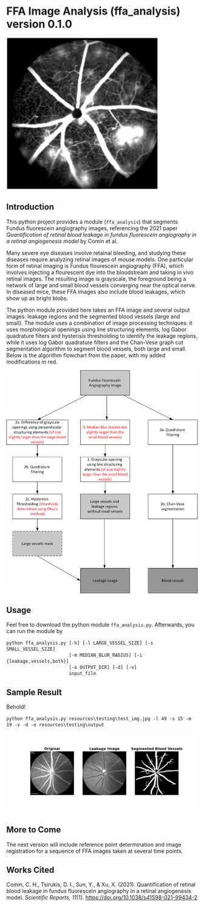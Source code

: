 # FFA Image Analysis (ffa_analysis) version 0.1.0
![lead image](resources\lead_img.png "Fundus Flourescein Angiography")


## Introduction

This python project provides a module (`ffa_analysis`) that segments Fundus fluorescein angiography images, referencing the 2021 paper *Quantification of retinal blood leakage in fundus fluorescein angiography in a retinal angiogenesis model* by Comin et al.

Many severe eye diseases involve retainal bleeding, and studying these diseases require analyzing retinal images of mouse models. One particular form of retinal imaging is Fundus flourescein angiography (FFA), which involves injecting a flourescent dye into the bloodstream and taking in vivo retinal images. The resulting image is grayscale, the foreground being a network of large and small blood vessels converging near the optical nerve. In diseased mice, these FFA images also include blood leakages, which show up as bright blobs.

The python module provided here takes an FFA image and several output images: leakage regions and the segmented blood vessels (large and small). The module uses a combination of image processing techniques: it uses morphological openings using line structuring elements, log Gabor quadrature filters and hysterisis thresholding to identify the leakage regions, while it uses log Gabor quadrature filters and the Chan-Vese graph cut segmentation algorithm to segment blood vessels, both large and small. Below is the algorithm flowchart from the paper, with my added modifications in red.

![Algorithm flowchart](resources\algo_chart.png "Algorithm Flowchart")

## Usage
Feel free to download the python module `ffa_analysis.py`. Afterwards, you can run the module by
```
python ffa_analysis.py [-h] [-l LARGE_VESSEL_SIZE] [-s SMALL_VESSEL_SIZE]
                       [-m MEDIAN_BLUR_RADIUS] [-i {leakage,vessels,both}]
                       [-o OUTPUT_DIR] [-d] [-v]
                       input_file
```

## Sample Result
Behold!
```
python ffa_analysis.py resources\testing\test_img.jpg -l 49 -s 15 -m 19 -v -d -o resources\testing\output
```
![Sample result](resources\sample_result.png "Sample Result")


## More to Come
The next version will include reference point determination and image registration for a sequence of FFA images taken at several time points.

## Works Cited
Comin, C. H., Tsirukis, D. I., Sun, Y., & Xu, X. (2021). Quantification of retinal blood leakage in fundus fluorescein angiography in a retinal angiogenesis model. *Scientific Reports, 11*(1). https://doi.org/10.1038/s41598-021-99434-2 